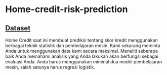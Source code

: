 # Home-credit-risk-prediction

## [Dataset](https://drive.google.com/drive/folders/1ko7RQTdKjPbrAJvKd7XNG8aEtTWP46qU?usp=sharing) 

Home Credit saat ini membuat prediksi tentang skor kredit menggunakan berbagai teknik statistik dan pembelajaran mesin. Kami sekarang meminta Anda untuk menggunakan data kami secara maksimal. Meneliti seberapa baik Anda memahami analisis yang Anda lakukan akan berfungsi sebagai evaluasi Anda. Anda harus menggunakan minimal dua model pembelajaran mesin, salah satunya harus regresi logistik.
